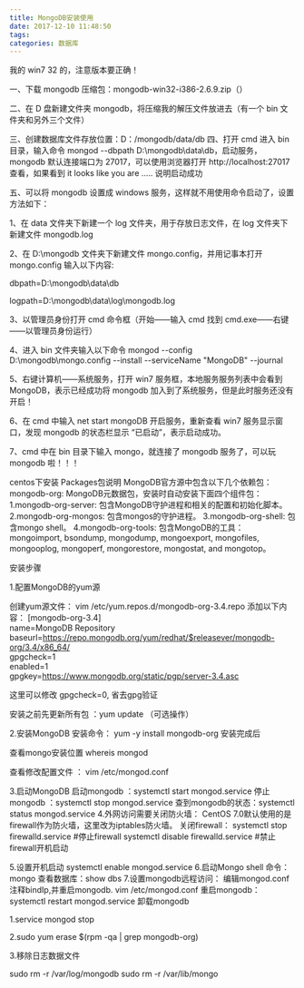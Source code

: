 ```yaml
---
title: MongoDB安装使用
date: 2017-12-10 11:48:50
tags:
categories: 数据库
---
```

我的 win7 32 的，注意版本要正确！
<!-- more -->
一、下载 mongodb 压缩包：mongodb-win32-i386-2.6.9.zip（）

二、在 D 盘新建文件夹 mongodb，将压缩我的解压文件放进去（有一个 bin 文件夹和另外三个文件）

三、创建数据库文件存放位置：D：/mongodb/data/db
四、打开 cmd 进入 bin 目录，输入命令 mongod --dbpath D:\mongodb\data\db，启动服务，mongodb 默认连接端口为 27017，可以使用浏览器打开 http://localhost:27017 查看，如果看到 it looks like you are ..... 说明启动成功

五、可以将 mongodb 设置成 windows 服务，这样就不用使用命令启动了，设置方法如下：

1、在 data 文件夹下新建一个 log 文件夹，用于存放日志文件，在 log 文件夹下新建文件 mongodb.log

2、在 D:\mongodb 文件夹下新建文件 mongo.config，并用记事本打开 mongo.config 输入以下内容:

dbpath=D:\mongodb\data\db  

logpath=D:\mongodb\data\log\mongodb.log

3、以管理员身份打开 cmd 命令框（开始——输入 cmd 找到 cmd.exe——右键——以管理员身份运行）

4、进入 bin 文件夹输入以下命令 mongod --config D:\mongodb\mongo.config --install --serviceName "MongoDB" --journal  

5、右键计算机——系统服务，打开 win7 服务框，本地服务服务列表中会看到 MongoDB，表示已经成功将 mongodb 加入到了系统服务，但是此时服务还没有开启！

6、在 cmd 中输入 net start mongoDB  开启服务，重新查看 win7 服务显示窗口，发现 mongodb 的状态栏显示 “已启动”，表示启动成功。

7、cmd 中在 bin 目录下输入 mongo，就连接了 mongodb 服务了，可以玩 mongodb 啦！！！

centos下安装
Packages包说明
MongoDB官方源中包含以下几个依赖包：
mongodb-org: MongoDB元数据包，安装时自动安装下面四个组件包：
1.mongodb-org-server: 包含MongoDB守护进程和相关的配置和初始化脚本。
2.mongodb-org-mongos: 包含mongos的守护进程。
3.mongodb-org-shell: 包含mongo shell。
4.mongodb-org-tools: 包含MongoDB的工具： mongoimport, bsondump, mongodump, mongoexport, mongofiles, mongooplog, mongoperf, mongorestore, mongostat, and mongotop。

安装步骤

1.配置MongoDB的yum源

创建yum源文件：
vim /etc/yum.repos.d/mongodb-org-3.4.repo
添加以下内容：
[mongodb-org-3.4]  
name=MongoDB Repository  
baseurl=https://repo.mongodb.org/yum/redhat/$releasever/mongodb-org/3.4/x86_64/  
gpgcheck=1  
enabled=1  
gpgkey=https://www.mongodb.org/static/pgp/server-3.4.asc

这里可以修改 gpgcheck=0, 省去gpg验证

安装之前先更新所有包 ：yum update （可选操作）

2.安装MongoDB
安装命令：
yum -y install mongodb-org
安装完成后

查看mongo安装位置 whereis mongod

查看修改配置文件 ： vim /etc/mongod.conf
 
3.启动MongoDB 
启动mongodb ：systemctl start mongod.service
停止mongodb ：systemctl stop mongod.service
查到mongodb的状态：systemctl status mongod.service
4.外网访问需要关闭防火墙：
CentOS 7.0默认使用的是firewall作为防火墙，这里改为iptables防火墙。
关闭firewall：
systemctl stop firewalld.service #停止firewall
systemctl disable firewalld.service #禁止firewall开机启动

5.设置开机启动
systemctl enable mongod.service
6.启动Mongo shell
命令：mongo 
查看数据库：show dbs
7.设置mongodb远程访问：
编辑mongod.conf注释bindIp,并重启mongodb.
vim /etc/mongod.conf
重启mongodb：systemctl restart mongod.service
卸载mongodb

1.service mongod stop

2.sudo yum erase $(rpm -qa | grep mongodb-org)

3.移除日志数据文件

sudo rm -r /var/log/mongodb
sudo rm -r /var/lib/mongo

